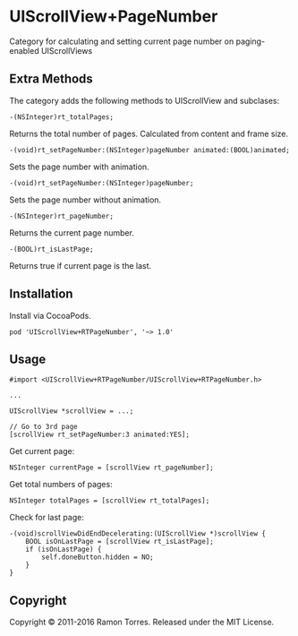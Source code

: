 UIScrollView+PageNumber
===

Category for calculating and setting current page number on paging-enabled UIScrollViews

## Extra Methods

The category adds the following methods to UIScrollView and subclases:

`-(NSInteger)rt_totalPages;`

Returns the total number of pages. Calculated from content and frame size.

`-(void)rt_setPageNumber:(NSInteger)pageNumber animated:(BOOL)animated;`

Sets the page number with animation.

`-(void)rt_setPageNumber:(NSInteger)pageNumber;`

Sets the page number without animation.

`-(NSInteger)rt_pageNumber;`

Returns the current page number.

`-(BOOL)rt_isLastPage;`

Returns true if current page is the last.

## Installation

Install via CocoaPods.

	pod 'UIScrollView+RTPageNumber', '~> 1.0'

## Usage

	#import <UIScrollView+RTPageNumber/UIScrollView+RTPageNumber.h>

	...

	UIScrollView *scrollView = ...;

	// Go to 3rd page
	[scrollView rt_setPageNumber:3 animated:YES];


Get current page:

	NSInteger currentPage = [scrollView rt_pageNumber];

Get total numbers of pages:

	NSInteger totalPages = [scrollView rt_totalPages];

Check for last page:

	-(void)scrollViewDidEndDecelerating:(UIScrollView *)scrollView {
	    BOOL isOnLastPage = [scrollView rt_isLastPage];
	    if (isOnLastPage) {
	    	self.doneButton.hidden = NO;
	    }
	}

## Copyright

Copyright © 2011-2016 Ramon Torres. Released under the MIT License.
